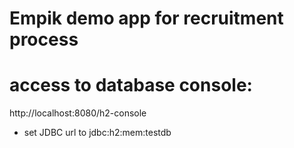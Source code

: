 # Empik demo app for recruitment process

# access to database console:
http://localhost:8080/h2-console 
* set JDBC url to jdbc:h2:mem:testdb
